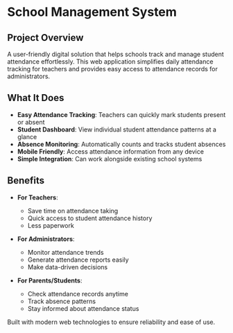 # School Management System

## Project Overview
A user-friendly digital solution that helps schools track and manage student attendance effortlessly. This web application simplifies daily attendance tracking for teachers and provides easy access to attendance records for administrators.

## What It Does
- **Easy Attendance Tracking**: Teachers can quickly mark students present or absent
- **Student Dashboard**: View individual student attendance patterns at a glance
- **Absence Monitoring**: Automatically counts and tracks student absences
- **Mobile Friendly**: Access attendance information from any device
- **Simple Integration**: Can work alongside existing school systems

## Benefits
- **For Teachers**: 
  - Save time on attendance taking
  - Quick access to student attendance history
  - Less paperwork

- **For Administrators**:
  - Monitor attendance trends
  - Generate attendance reports easily
  - Make data-driven decisions

- **For Parents/Students**:
  - Check attendance records anytime
  - Track absence patterns
  - Stay informed about attendance status

Built with modern web technologies to ensure reliability and ease of use.

